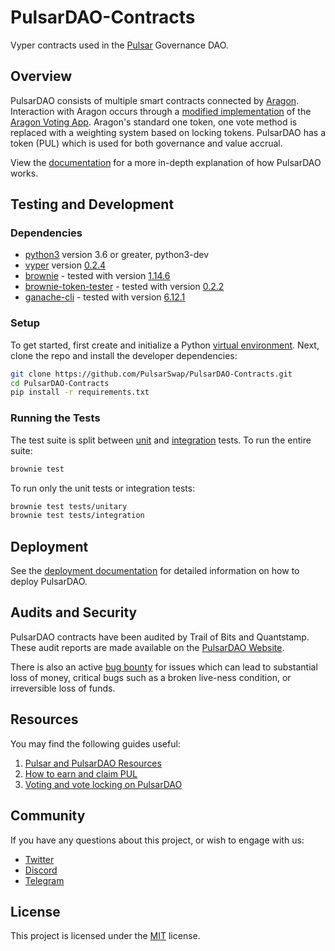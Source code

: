 # PulsarDAO-Contracts

Vyper contracts used in the [Pulsar](https://www.pulsarswap.com/) Governance DAO.

## Overview

PulsarDAO consists of multiple smart contracts connected by [Aragon](https://github.com/aragon/aragonOS). Interaction with Aragon occurs through a [modified implementation](https://github.com/PulsarSwap/pulsar-aragon-voting) of the [Aragon Voting App](https://github.com/aragon/aragon-apps/tree/master/apps/voting). Aragon's standard one token, one vote method is replaced with a weighting system based on locking tokens. PulsarDAO has a token (PUL) which is used for both governance and value accrual.

View the [documentation](https://pulsarswap.readthedocs.io/dao-overview.html) for a more in-depth explanation of how PulsarDAO works.

## Testing and Development

### Dependencies

- [python3](https://www.python.org/downloads/release/python-368/) version 3.6 or greater, python3-dev
- [vyper](https://github.com/vyperlang/vyper) version [0.2.4](https://github.com/vyperlang/vyper/releases/tag/v0.2.4)
- [brownie](https://github.com/iamdefinitelyahuman/brownie) - tested with version [1.14.6](https://github.com/eth-brownie/brownie/releases/tag/v1.14.6)
- [brownie-token-tester](https://github.com/iamdefinitelyahuman/brownie-token-tester) - tested with version [0.2.2](https://github.com/iamdefinitelyahuman/brownie-token-tester/releases/tag/v0.2.2)
- [ganache-cli](https://github.com/trufflesuite/ganache-cli) - tested with version [6.12.1](https://github.com/trufflesuite/ganache-cli/releases/tag/v6.12.1)

### Setup

To get started, first create and initialize a Python [virtual environment](https://docs.python.org/3/library/venv.html). Next, clone the repo and install the developer dependencies:

```bash
git clone https://github.com/PulsarSwap/PulsarDAO-Contracts.git
cd PulsarDAO-Contracts
pip install -r requirements.txt
```

### Running the Tests

The test suite is split between [unit](tests/unitary) and [integration](tests/integration) tests. To run the entire suite:

```bash
brownie test
```

To run only the unit tests or integration tests:

```bash
brownie test tests/unitary
brownie test tests/integration
```

## Deployment

See the [deployment documentation](scripts/deployment/README.md) for detailed information on how to deploy PulsarDAO.

## Audits and Security

PulsarDAO contracts have been audited by Trail of Bits and Quantstamp. These audit reports are made available on the [PulsarDAO Website](https://dao.pulsarswap.com/audits).

There is also an active [bug bounty](https://www.pulsarswap.com/bugbounty) for issues which can lead to substantial loss of money, critical bugs such as a broken live-ness condition, or irreversible loss of funds.

## Resources

You may find the following guides useful:

1. [Pulsar and PulsarDAO Resources](https://resources.pulsarswap.com/)
2. [How to earn and claim PUL](https://guides.pulsarswap.com/how-to-earn-and-claim-pul/)
3. [Voting and vote locking on PulsarDAO](https://guides.pulsarswap.com/voting-and-vote-locking-pulsardao/)

## Community

If you have any questions about this project, or wish to engage with us:

- [Twitter](https://twitter.com/PulsarSwap)
- [Discord](https://discord.gg/c7D5Su82f9)
- [Telegram](https://t.me/PulsarSwap)

## License

This project is licensed under the [MIT](LICENSE) license.
